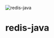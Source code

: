 ![redis-java](https://github.com/atulkaushal/redis-java/workflows/Java%20CI%20with%20Maven/badge.svg)

# redis-java

